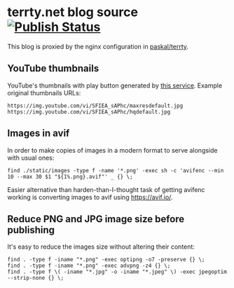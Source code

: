 # terrty.net blog source [![Publish Status](https://github.com/paskal/blog/workflows/publish/badge.svg)](https://github.com/paskal/blog/actions/workflows/ci-publish.yml)

This blog is proxied by the nginx configuration in [paskal/terrty](https://github.com/paskal/terrty).

## YouTube thumbnails

YouTube's thumbnails with play button generated by [this service](https://addplaybuttontoimage.way4info.net). Example original thumbnails URLs:

    https://img.youtube.com/vi/SFIEA_sAPhc/maxresdefault.jpg
    https://img.youtube.com/vi/SFIEA_sAPhc/hqdefault.jpg

## Images in avif

In order to make copies of images in a modern format to serve alongside with usual ones:

    find ./static/images -type f -name '*.png' -exec sh -c 'avifenc --min 10 --max 30 $1 "${1%.png}.avif"' _ {} \;

Easier alternative than harden-than-I-thought task of getting avifenc working is converting images to avif using https://avif.io/.

## Reduce PNG and JPG image size before publishing

It's easy to reduce the images size without altering their content:

    find . -type f -iname "*.png" -exec optipng -o7 -preserve {} \;
    find . -type f -iname "*.png" -exec advpng -z4 {} \;
    find . -type f \( -iname "*.jpg" -o -iname "*.jpeg" \) -exec jpegoptim --strip-none {} \;
